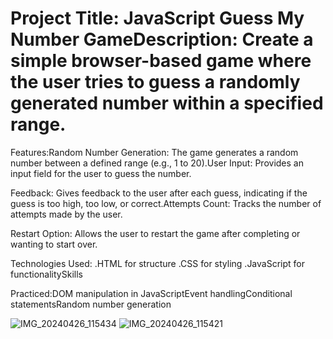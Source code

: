 # Project Title: JavaScript Guess My Number GameDescription: Create a simple browser-based game where the user tries to guess a randomly generated number within a specified range.

Features:Random Number Generation: The game generates a random number between a defined range (e.g., 1 to 20).User Input: Provides an input field for the user to guess the number.

Feedback: Gives feedback to the user after each guess, indicating if the guess is too high, too low, or correct.Attempts Count: Tracks the number of attempts made by the user.

Restart Option: Allows the user to restart the game after completing or wanting to start over.

Technologies Used:
.HTML for structure
.CSS for styling
.JavaScript for functionalitySkills

Practiced:DOM manipulation in JavaScriptEvent 
handlingConditional statementsRandom number generation

![IMG_20240426_115434](https://github.com/bharathraj541/Guess-my-number_game/assets/137181351/18c71d59-aac6-4fc0-936d-c759003c0ed5)
![IMG_20240426_115421](https://github.com/bharathraj541/Guess-my-number_game/assets/137181351/792b8ee4-edbc-4f79-8c75-f2372d7739dd)
